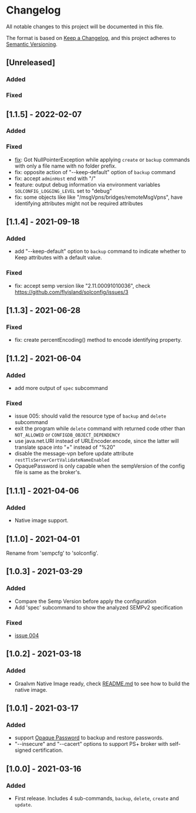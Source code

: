 # Changelog
All notable changes to this project will be documented in this file.

The format is based on [Keep a Changelog](https://keepachangelog.com/en/1.0.0/),
and this project adheres to [Semantic Versioning](https://semver.org/spec/v2.0.0.html).

## [Unreleased]
### Added
### Fixed

## [1.1.5] - 2022-02-07
### Added
### Fixed
- [fix](https://github.com/flyisland/solconfig/commit/37129cf04f4b2fbccf54a8510736c2b5a5ae291a): Got NullPointerException while applying `create` or `backup` commands with only a file name with no folder prefix.
- fix: opposite action of "--keep-default" option of `backup` command
- fix: accept `adminHost` end with "/"
- feature: output debug information via environment variables `SOLCONFIG_LOGGING_LEVEL` set to "debug"
- fix: some objects like like "/msgVpns/bridges/remoteMsgVpns", have identifying attributes might not be required attributes

## [1.1.4] - 2021-09-18
### Added
- add "--keep-default" option to `backup` command to indicate whether to Keep attributes with a default value.
### Fixed
- fix: accept semp version like "2.11.00091010036", check https://github.com/flyisland/solconfig/issues/3

## [1.1.3] - 2021-06-28
### Fixed
- fix: create percentEncoding() method to encode identifying property.

## [1.1.2] - 2021-06-04
### Added
- add more output of `spec` subcommand

### Fixed
- issue 005: should valid the resource type of `backup` and `delete` subcommand
- exit the program while `delete` command with returned code other than `NOT_ALLOWED` or `CONFIGDB_OBJECT_DEPENDENCY`
- use java.net.URI instead of URLEncoder.encode, since the latter will translate space into "+" instead of "%20"
- disable the message-vpn before update attribute `restTlsServerCertValidateNameEnabled`
- OpaquePassword is only capable when the sempVersion of the config file is same as the broker's.

## [1.1.1] - 2021-04-06
### Added
- Native image support.

## [1.1.0] - 2021-04-01

Rename from 'sempcfg' to 'solconfig'.

## [1.0.3] - 2021-03-29
### Added
- Compare the Semp Version before apply the configuration
- Add 'spec' subcommand to show the analyzed SEMPv2 specification
  
### Fixed
- [issue 004](issues/x%20004%20%23bug,%20should%20make%20sure%20the%20%22Requires%22%20attributes%20are%20present.md)


## [1.0.2] - 2021-03-18
### Added
- Graalvm Native Image ready, check [README.md](README.md) to see how to build the native image.

## [1.0.1] - 2021-03-17
### Added
- support [Opaque Password](https://docs.solace.com/API-Developer-Online-Ref-Documentation/swagger-ui/config/index.html) to backup and restore passwords.
- "--insecure" and "--cacert" options to support PS+ broker with self-signed certification.

## [1.0.0] - 2021-03-16
### Added
- First release. Includes 4 sub-commands, `backup`, `delete`, `create` and `update`.
